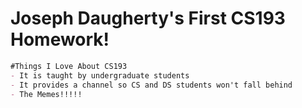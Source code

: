 # Joseph Daugherty's First CS193 Homework!

```markdown
#Things I Love About CS193
- It is taught by undergraduate students
- It provides a channel so CS and DS students won't fall behind
- The Memes!!!!!
```
